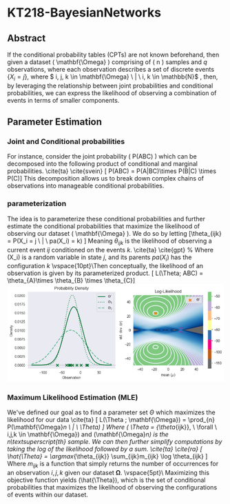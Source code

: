 # KT218-BayesianNetworks

## Abstract
If the conditional probability tables (CPTs) are not known beforehand, then given a dataset \( \mathbf{\Omega} \) comprising of \( n \) samples and $q$ observations, where each observation describes a set of discrete events $\{X_i = j\}$, where $  i, j, k \in \mathbf{\Omega} \ | \  i, k \in \mathbb{N}$ , then, by leveraging the relationship between joint probabilities and conditional probabilities, we can express the likelihood of observing a combination of events in terms of smaller components.

## Parameter Estimation
### Joint and Conditional probabilities
For instance, consider the joint probability \( P(ABC) \) which can be decomposed into the following product of conditional and marginal probabilities. \cite{ta} \cite{svein}
\[ P(ABC) = P(A|BC)\times P(B|C) \times P(C)\]
 This decomposition allows us to break down complex chains of observations into manageable conditional probabilities.
### parameterization
The idea is to parameterize these conditional probabilities and further estimate the conditional probabilities that maximize the likelihood of observing our dataset \( \mathbf{\Omega} \). We do so by letting 
\[\theta_{ijk} =
P(X_i = j \ | \ pa(X_i) = k)
\]
Meaning $\theta_{ijk}$ is the likelihood of observing a current event $ij$ conditioned on the events $k$. \cite{ta} \cite{gpt}
% Where \(X_i\) is a random variable in state $j$, and its parents $pa(X_i)$ has the configuration $k$
\vspace{10pt}\\Then conceptually, the likelihood of an observation is given by its parameterized product.
\[ L(\Theta; ABC) = \theta_{A}\times \theta_{B} \times \theta_{C}\]
![Estimating $\hat{\Theta}$  for a Gaussian PDF using MLE](output.png)
### Maximum Likelihood Estimation (MLE)
We've defined our goal as to find a parameter set $\Theta$ which maximizes the likelihood for our data \cite{ta} 
\[
 L(\Theta ; \mathbf{\Omega}) = \prod_{n} P(\mathbf{\Omega}_n \ | \ \Theta) 
\]
Where \( \Theta = \{\theta_{ijk}\}, \ \forall \  i,j,k \in \mathbf{\Omega}\) and \(\mathbf{\Omega}_n\) is the n\textsuperscript{th} sample.
We can then further simplify computations by taking the log of the likelihood followed by a sum. \cite{ta} \cite{ra}
\[
\hat{\Theta} = \argmax_{\theta_{ijk}} \sum_{ijk}m_{ijk} \log \theta_{ijk}
\]
Where $m_{ijk}$ is a function that simply returns the number of occurrences for an observation $i, j, k$ given our dataset $\mathbf{\Omega}$. \vspace{5pt}\\ Maximizing this objective function yields \(\hat{\Theta}\), which is the set of conditional probabilities that maximizes the likelihood of observing the configurations of events within our dataset. 
